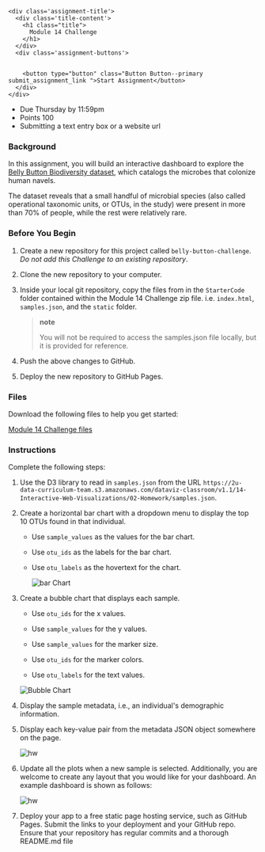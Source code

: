     <div class='assignment-title'>
      <div class='title-content'>
        <h1 class="title">
          Module 14 Challenge
        </h1>
      </div>
      <div class='assignment-buttons'>
        

        <button type="button" class="Button Button--primary submit_assignment_link ">Start Assignment</button>
      </div>
    </div>
    
<ul class='student-assignment-overview'>
  <li>
    <span class='title'>Due</span>
    <span class='value'>
          <span class="date_text">
                <span class="display_date">Thursday</span> by 
                <span class="display_time">11:59pm</span>
          </span><!--
        --></span>
  </li>
  <li>
    <span class='title'>Points</span>
    <span class='value'>100</span>
  </li>
    <li>
      <span class='title'>Submitting</span>
      <span class='value'>a text entry box or a website url</span>
    </li>
  

  <div class="clear"></div>
</ul>

  <div class="clear"></div>


  <div class="clear"></div>



  <div class="description user_content "><div id="bootcamp">
<img style="display: none;" src="https://static.bc-edx.com/data/dl-1-2/m14/lms/img/banner.jpg" alt="lesson banner">
    <h3>Background</h3>
    <p>In this assignment, you will build an interactive dashboard to explore the <a href="http://robdunnlab.com/projects/belly-button-biodiversity/">Belly Button Biodiversity dataset</a>, which catalogs the microbes that colonize human navels.</p>
    <p>The dataset reveals that a small handful of microbial species (also called operational taxonomic units, or OTUs, in the study) were present in more than 70% of people, while the rest were relatively rare.</p>
    <h3>Before You Begin</h3>
    <ol>
        <li>
            <p>Create a new repository for this project called <code>belly-button-challenge</code>. <em>Do not add this Challenge to an existing repository</em>.</p>
        </li>
        <li>
            <p>Clone the new repository to your computer.</p>
        </li>
        <li>
            <p>Inside your local git repository, copy the files from in the <code>StarterCode</code> folder contained within the Module 14 Challenge zip file. i.e. <code>index.html</code>, <code>samples.json</code>, and the <code>static</code> folder.</p>
            <blockquote class="callout note">
<strong>note</strong>
                <p>You will not be required to access the samples.json file locally, but it is provided for reference.</p>
            </blockquote>
        </li>
        <li>
            <p>Push the above changes to GitHub.</p>
        </li>
        <li>
            <p>Deploy the new repository to GitHub Pages.</p>
        </li>
    </ol>
    <h3>Files</h3>
    <p>Download the following files to help you get started:</p>
    <p><a href="https://static.bc-edx.com/data/dl-1-2/m14/lms/starter/Starter_Code.zip">Module 14 Challenge files</a></p>
    <h3>Instructions</h3>
    <p>Complete the following steps:</p>
    <ol>
        <li>
            <p>Use the D3 library to read in <code>samples.json</code> from the URL <code>https://2u-data-curriculum-team.s3.amazonaws.com/dataviz-classroom/v1.1/14-Interactive-Web-Visualizations/02-Homework/samples.json</code>.</p>
        </li>
        <li>
            <p>Create a horizontal bar chart with a dropdown menu to display the top 10 OTUs found in that individual.</p>
            <ul>
                <li>
                    <p>Use <code>sample_values</code> as the values for the bar chart.</p>
                </li>
                <li>
                    <p>Use <code>otu_ids</code> as the labels for the bar chart.</p>
                </li>
                <li>
                    <p>Use <code>otu_labels</code> as the hovertext for the chart.</p>
                    <p><img src="https://static.bc-edx.com/data/dl-1-2/m14/lms/img/hw01.jpg" alt="bar Chart"></p>
                </li>
            </ul>
        </li>
        <li>
            <p>Create a bubble chart that displays each sample.</p>
            <ul>
                <li>
                    <p>Use <code>otu_ids</code> for the x values.</p>
                </li>
                <li>
                    <p>Use <code>sample_values</code> for the y values.</p>
                </li>
                <li>
                    <p>Use <code>sample_values</code> for the marker size.</p>
                </li>
                <li>
                    <p>Use <code>otu_ids</code> for the marker colors.</p>
                </li>
                <li>
                    <p>Use <code>otu_labels</code> for the text values.</p>
                </li>
            </ul>
            <p><img src="https://static.bc-edx.com/data/dl-1-2/m14/lms/img/bubble_chart.jpg" alt="Bubble Chart"></p>
        </li>
        <li>
            <p>Display the sample metadata, i.e., an individual's demographic information.</p>
        </li>
        <li>
            <p>Display each key-value pair from the metadata JSON object somewhere on the page.</p>
            <p><img src="https://static.bc-edx.com/data/dl-1-2/m14/lms/img/hw03.jpg" alt="hw"></p>
        </li>
        <li>
            <p>Update all the plots when a new sample is selected. Additionally, you are welcome to create any layout that you would like for your dashboard. An example dashboard is shown as follows:</p>
            <p><img src="https://static.bc-edx.com/data/dl-1-2/m14/lms/img/hw02.jpg" alt="hw"></p>
        </li>
        <li>
            <p>Deploy your app to a free static page hosting service, such as GitHub Pages. Submit the links to your deployment and your GitHub repo. Ensure that your repository has regular commits and a thorough README.md file</p>
        </li>
    </ol>
